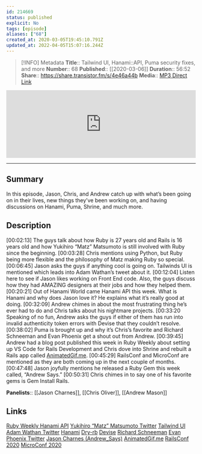 ```yaml
---
id: 214669
status: published
explicit: No
tags: [episode]
aliases: ["68"]
created_at: 2020-03-05T19:45:10.791Z
updated_at: 2022-04-05T15:07:16.244Z
---
```


> [!INFO] Metadata
> **Title**:: Tailwind UI, Hanami::API, Puma security fixes, and more
> **Number**:: 68
> **Published**:: [[2020-03-06]]
> **Duration**:: 56:52
> **Share**:: <https://share.transistor.fm/s/4e46a44b>
> **Media**:: [MP3 Direct Link](https://dts.podtrac.com/redirect.mp3/media.transistor.fm/4e46a44b/a39f820d.mp3)

<iframe width="100%" height="180" frameborder="no" scrolling="no" seamless src="https://share.transistor.fm/e/4e46a44b/dark"></iframe>

---

## Summary

In this episode, Jason, Chris, and Andrew catch up with what’s been going on in their lives, new things they’ve been working on, and having discussions on Hanami, Puma, Shrine, and much more.

## Description

[00:02:13] The guys talk about how Ruby is 27 years old and Rails is 16 years old and how Yukihiro “Matz” Matsumoto is still involved with Ruby since the beginning.
[00:03:28] Chris mentions using Python, but Ruby being more flexible and the philosophy of Matz making Ruby so special.
[00:06:45] Jason asks the guys if anything cool is going on. Tailwinds UI is mentioned which leads into Adam Wathan’s tweet about it.
[00:12:04] Listen here to see if Jason likes working on Front End code. Also, the guys discuss how they had AMAZING designers at their jobs and how they helped them.
[00:20:21] Out of Hanami World came Hanami API this week. What is Hanami and why does Jason love it? He explains what it’s really good at doing.
[00:32:09] Andrew chimes in about the most frustrating thing he’s ever had to do and Chris talks about his nightmare projects.
[00:33:20 Speaking of no fun, Andrew asks the guys if either of them has run into invalid authenticity token errors with Devise that they couldn’t resolve.
[00:38:02] Puma is brought up and why it’s Chris’s favorite and Richard Schneeman and Evan Phoenix get a shout out from Andrew.
[00:39:45] Andrew had a blog post published this week in Ruby Weekly about setting up VS Code for Rails Development and Chris dove into Shrine and rebuilt a Rails app called [AnimatedGif.me](https://animatedgif.me).
[00:45:29] RailsConf and MicroConf are mentioned as they are both coming up in the next couple of months.
[00:47:48] Jason joyfully mentions he released a Ruby Gem this week called, “Andrew Says.”
[00:50:31] Chris chimes in to say one of his favorite gems is Gem Install Rails.

**Panelists**:: [[Jason Charnes]], [[Chris Oliver]], [[Andrew Mason]]

## Links

[Ruby Weekly Hanami API](https://rubyweekly.com/issues/490)
[Yukihiro “Matz” Matsumoto Twitter](https://twitter.com/yukihiro_matz?ref_src=twsrc%255Egoogle%257Ctwcamp%255Eserp%257Ctwgr%255Eauthor)
[Tailwind UI](https://tailwindui.com/)
[Adam Wathan Twitter](https://twitter.com/adamwathan?ref_src=twsrc%255Egoogle%257Ctwcamp%255Eserp%257Ctwgr%255Eauthor)
[Hanami](https://hanamirb.org/)
[Dry-rb](https://dry-rb.org/)
[Devise](https://github.com/socketry/falcon/issues/29)
[Richard Schneeman](https://github.com/schneems?tab=overview&org=puma)
[Evan Phoenix Twitter](https://twitter.com/evanphx/status/1031767931925848066)
[Jason Charnes (Andrew_Says)](https://github.com/jasoncharnes/andrew_says)
[AnimatedGif.me](https://animatedgif.me/)
[RailsConf 2020](https://railsconf.com/)
[MicroConf 2020](https://microconf.com/)
